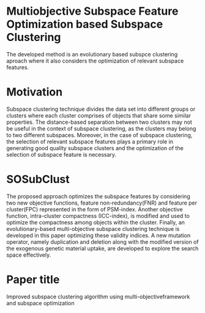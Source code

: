 # Multiobjective Subspace Feature Optimization based Subspace Clustering

The developed method is an evolutionary based subspce clustering aproach where it also considers the optimization of relevant subspace features.

# Motivation

Subspace clustering technique divides the data set into different groups or clusters where each cluster comprises of objects that share some similar properties.
The distance-based separation between two clusters may not be useful in the context of subspace clustering, as the clusters may belong to two different subspaces.
Moreover, in the case of subspace clustering, the selection of relevant subspace features plays a primary role in generating good quality subspace clusters and the optimization of the selection of subspace feature is necessary.

# SOSubClust

The proposed approach optimizes the subspace features by considering two new objective functions, feature non-redundancy(FNR) and feature per cluster(FPC) represented in the form of PSM-index. Another objective function, intra-cluster compactness (ICC-index), is modified and used to optimize the compactness among objects within the cluster. Finally, an evolutionary-based multi-objective subspace clustering technique is developed in this paper optimizing these validity indices. A new mutation operator, namely duplication and deletion along with the modified version of the exogenous genetic material uptake, are developed to explore the search space effectively.

# Paper title

Improved subspace clustering algorithm using multi-objectiveframework and subspace optimization
